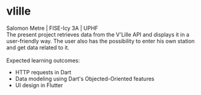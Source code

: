 # vlille
Salomon Metre | FISE-Icy 3A | UPHF
<br> The present project retrieves data from the V'Lille API and displays it in a user-friendly way. The user also has the possibility to enter his own station and get data related to it. 
<br> <br> Expected learning outcomes:
<ul>
<li> HTTP requests in Dart </li>
<li> Data modeling using Dart's Objected-Oriented features </li>
<li> UI design in Flutter </i>
</ul>
